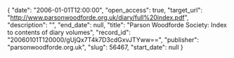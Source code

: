 {
  "date": "2006-01-01T12:00:00", 
  "open_access": true, 
  "target_url": "http://www.parsonwoodforde.org.uk/diary/full%20index.pdf", 
  "description": "", 
  "end_date": null, 
  "title": "Parson Woodforde Society: Index to contents of diary volumes", 
  "record_id": "20060101T120000/gUjQx7T4k7D3cdGxvJTYww==", 
  "publisher": "parsonwoodforde.org.uk", 
  "slug": 56467, 
  "start_date": null
}

